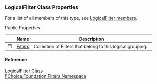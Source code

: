 ﻿### LogicalFilter Class Properties

For a list of all members of this type, see [LogicalFilter members](fcSDK~FChoice.Foundation.Filters.LogicalFilter_members.md).

Public Properties

|   | Name | Description |
| --- | --- | --- |
| ![Public Property](dotnetimages/publicProperty.png) | [Filters](fcSDK~FChoice.Foundation.Filters.LogicalFilter~Filters.md) | Collection of Filters that belong to this logical grouping.   |





#### Reference

[LogicalFilter Class](fcSDK~FChoice.Foundation.Filters.LogicalFilter.md)  
[FChoice.Foundation.Filters Namespace](fcSDK~FChoice.Foundation.Filters_namespace.md)